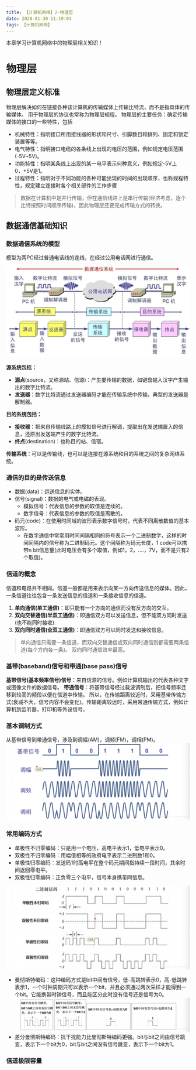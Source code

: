 ```yaml
---
title: 【计算机网络】2-物理层
date: 2020-01-30 11:19:04
tags: 【计算机网络】
---
```


本章学习计算机网络中的物理层相关知识！

<!--more-->

# 物理层

## 物理层定义标准

物理层解决如何在链接各种该计算机的传输媒体上传输比特流，而不是指具体的传输媒体。
用于物理层的协议也常称为物理层规程。
物理层的主要任务：确定传输媒体的接口的一些特性，包括
 * 机械特性：指明接口所用接线器的形状和尺寸、引脚数目和排列、固定和锁定装置等等。
 * 电气特性：指明接口电缆的各条线上出现的电压的范围，例如规定电压范围(-5V~5V)。
 * 功能特性：指明某条线上出现的某一电平表示何种意义，例如规定-5V上0，+5V是1。
 * 过程特性：指明对于不同功能的各种可能出现的时间的出现顺序，也称规程特性，规定建立连接时各个相关部件的工作步骤

> 数据在计算机中是并行传输，但在通信线路上是串行传输(经济考虑，逐个比特按照时间顺序传输)，因此物理层还要完成传输方式的转换。

## 数据通信基础知识

### 数据通信系统的模型

模型为两PC经过普通电话线的连线，在经过公用电话网进行通信。

![](【计算机网络】2-物理层/数据通信系统.png)

**源系统包括：**
 * **源点**(source，又称源站、信源)：产生要传输的数据，如键盘输入汉字产生输出的数字比特流。
 * **发送器**：数字比特流通过发送器编码才能在传输系统中传输，典型的发送器是解制器。

**目的系统包括：**
 *  **接收器**：把来自传输线路上的模拟信号进行解调，提取出在发送端置入的信息，还原出发送端产生的数字比特流。
 *  **终点**(destination)：也称目的站、信宿。

**传输系统**：可以是传输线，也可以是连接在源系统和目的系统之间的复杂网络系统。

### 通信的目的是传送信息
* 数据(data)：运送信息的实体。
* 信号(signal)：数据的电气或电磁的表现。
  * 模拟信号：代表信息的参数的取值是连续的。
  * 数字信号：代表信息的参数的取值是离散的。
* 码元(code)：在使用时间域的波形表示数字信号时，代表不同离散数值的基本波形。
  * 在数字通信中常常用时间间隔相同的符号表示一个二进制数字，这样的时间间隔内的信号称为二进制码元。这个间隔称为码元长度，1 code可以携带n bit信息量(此时电压会有多个取值，例如1，2，....，7V，而不是只有2个取值)。

### 信道的概念
信道和电路并不相同。信道一般都是用来表示向某一方向传送信息的媒体。因此，一条信道往往包含一条发送信息的信道和一条接收信息的信道。
 1. **单向通信(单工通信)**：即只能有一个方向的通信而没有反方向的交互。
 2. **双向交替通信(半双工通信)**：即通信双方可以发送信息，但不能双方同时发送(也不能同时接收).
 3. **双向同时通信(全双工通信)**：即通信双方可以同时发送和接收信息。

> 单向通信只需要一条信道，而双向交替通信或双向同时通信则都需要两条信道(每个方向各一条)。
> 双向同时通信效率最高。

### 基带(baseband)信号和带通(base pass)信号

**基带信号(基本频率信号)信号**：来自信源的信号。例如计算机输出的代表各种文字或图像文件的数据信号。
**带通信号**：将基带信号经过载波调制后，把信号频率迁移到较高的频段以便在信道中传输。
所以，在传输距离较近时，采用基带传输方式(衰减不大，信号内容不会变化)。传输距离较远时，采用带通传输方式，例如计算机到监听器，打印机等外设信号。

### 基本调制方式

从基带信号到带通信号，涉及到调幅(AM)，调频(FM)，调相(PM)。
![](【计算机网络】2-物理层/调制方式.png)

### 常用编码方式
* 单极性不归零编码：只是用一个电压，高电平表示1，低电平表示0。
* 双极性不归零编码：用幅值相等的政府电平表示二进制数1和0。
* 单极性归零编码：发送码1时高电平在整个码元期间指持续一段时间，其余时间返回零电平。
* 双极性归零编码：正负零三个电平，信号本身携带同信息。

![](【计算机网络】2-物理层/编码方式.png)

* 曼彻斯特编码：这种编码方式是bit中间有信号，低-高跳转表示0，高-低跳转表示1，一个时钟周期只可以表示一个bit，并且必须通过两次采样才能得到一个bit。它能携带时钟信号，而且能区分此时没有信号还是信号为0。![](【计算机网络】2-物理层/曼彻斯特.png)
* 差分曼彻斯特编码：抗干扰能力比曼彻斯特编码更强。bit与bit之间由信号跳变，表示下一个bit为0，bit与bit之间没有信号跳变，表示下一个bit为1。

### 信道极限容量


